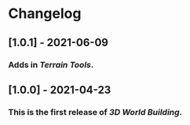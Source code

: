 # Changelog

## [1.0.1] - 2021-06-09
### Adds in *Terrain Tools*.

## [1.0.0] - 2021-04-23
### This is the first release of *3D World Building*.
